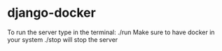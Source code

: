 # django-docker
To run the server type in the terminal: ./run
Make sure to have docker in your system
./stop will stop the server

